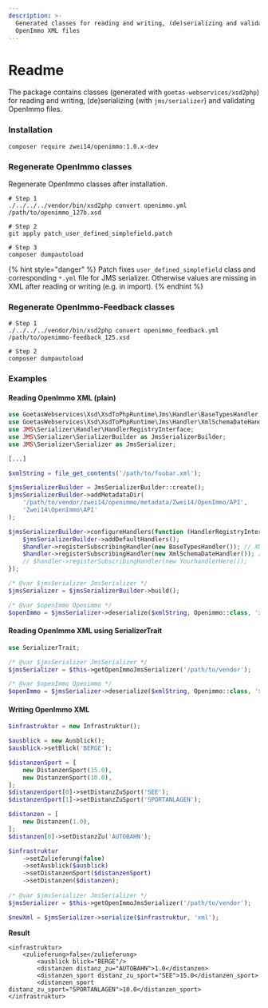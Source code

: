 ```yaml
---
description: >-
  Generated classes for reading and writing, (de)serializing and validating 
  OpenImmo XML files
---
```


# Readme

The package contains classes \(generated with `goetas-webservices/xsd2php`\) for reading and writing, \(de\)serializing \(with `jms/serializer`\) and validating OpenImmo files. 

### Installation

```text
composer require zwei14/openimmo:1.0.x-dev
```

### Regenerate OpenImmo classes

Regenerate OpenImmo classes after installation.

```text
# Step 1
./../../../vendor/bin/xsd2php convert openimmo.yml /path/to/openimmo_127b.xsd

# Step 2
git apply patch_user_defined_simplefield.patch

# Step 3
composer dumpautoload
```

{% hint style="danger" %}
Patch fixes `user_defined_simplefield` class and corresponding `*.yml` file for JMS serializer. Otherwise values are missing in XML after reading or writing \(e.g. in import\).
{% endhint %}

### Regenerate OpenImmo-Feedback classes

```text
# Step 1
./../../../vendor/bin/xsd2php convert openimmo_feedback.yml /path/to/openimmo-feedback_125.xsd

# Step 2
composer dumpautoload
```

### Examples

#### Reading OpenImmo XML \(plain\)

```php
use GoetasWebservices\Xsd\XsdToPhpRuntime\Jms\Handler\BaseTypesHandler;
use GoetasWebservices\Xsd\XsdToPhpRuntime\Jms\Handler\XmlSchemaDateHandler;
use JMS\Serializer\Handler\HandlerRegistryInterface;
use JMS\Serializer\SerializerBuilder as JmsSerializerBuilder;
use JMS\Serializer\Serializer as JmsSerializer;

[...]

$xmlString = file_get_contents('/path/to/foobar.xml');

$jmsSerializerBuilder = JmsSerializerBuilder::create();
$jmsSerializerBuilder->addMetadataDir(
    '/path/to/vendor/zwei14/openimmo/metadata/Zwei14/OpenImmo/API',     
    'Zwei14\OpenImmo\API'
);

$jmsSerializerBuilder->configureHandlers(function (HandlerRegistryInterface $handler) use ($jmsSerializerBuilder) {
    $jmsSerializerBuilder->addDefaultHandlers();
    $handler->registerSubscribingHandler(new BaseTypesHandler()); // XMLSchema List handling
    $handler->registerSubscribingHandler(new XmlSchemaDateHandler()); // XMLSchema date handling
    // $handler->registerSubscribingHandler(new YourhandlerHere());
});

/* @var $jmsSerializer JmsSerializer */
$jmsSerializer = $jmsSerializerBuilder->build();

/* @var $openImmo Openimmo */
$openImmo = $jmsSerializer->deserialize($xmlString, Openimmo::class, 'xml');
```

#### Reading OpenImmo XML using SerializerTrait

```php
use SerializerTrait;

/* @var $jmsSerializer JmsSerializer */
$jmsSerializer = $this->getOpenImmoJmsSerializer('/path/to/vendor');

/* @var $openImmo Openimmo */
$openImmo = $jmsSerializer->deserialize($xmlString, Openimmo::class, 'xml');
```

#### Writing OpenImmo XML

```php
$infrastruktur = new Infrastruktur();

$ausblick = new Ausblick();
$ausblick->setBlick('BERGE');

$distanzenSport = [
    new DistanzenSport(15.0),
    new DistanzenSport(10.0),
];
$distanzenSport[0]->setDistanzZuSport('SEE');
$distanzenSport[1]->setDistanzZuSport('SPORTANLAGEN');

$distanzen = [
    new Distanzen(1.0),
];
$distanzen[0]->setDistanzZu('AUTOBAHN');

$infrastruktur
    ->setZulieferung(false)
    ->setAusblick($ausblick)
    ->setDistanzenSport($distanzenSport)
    ->setDistanzen($distanzen);
    
/* @var $jmsSerializer JmsSerializer */
$jmsSerializer = $this->getOpenImmoJmsSerializer('/path/to/vendor');

$newXml = $jmsSerializer->serialize($infrastruktur, 'xml');
```

**Result**

```markup
<infrastruktur>
    <zulieferung>false</zulieferung>
        <ausblick blick="BERGE"/>
        <distanzen distanz_zu="AUTOBAHN">1.0</distanzen>
        <distanzen_sport distanz_zu_sport="SEE">15.0</distanzen_sport>
        <distanzen_sport distanz_zu_sport="SPORTANLAGEN">10.0</distanzen_sport>
</infrastruktur>
```

